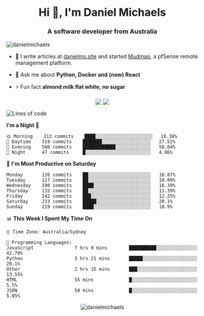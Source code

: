 <h1 align="center">Hi 👋, I'm Daniel Michaels</h1>
<h3 align="center">A software developer from Australia</h3>
<p align="left"> <img src="https://komarev.com/ghpvc/?username=danielmichaels" alt="danielmichaels" /> </p>

- 📝 I write articles at [danielms.site](https://danielms.site) and started [Mudmap](https://mudmap.io?ref=danielmichaels), a pfSense remote management platform.

- 💬 Ask me about **Python, Docker and (now) React**

- ⚡ Fun fact **almond milk flat white, no sugar**

<p align="center">
<a href="https://twitter.com/dansult" target="_blank"><img align="center" src="https://img.shields.io/badge/twitter-%231DA1F2.svg?&style=for-the-badge&logo=twitter&logoColor=white"></a>
<a href="https://linkedin.com/in/daniel-michaels" target="_blank"><img align="center" src="https://img.shields.io/badge/linkedin-%230077B5.svg?&style=for-the-badge&logo=linkedin&logoColor=white"></a>
</p>

<!--START_SECTION:waka-->
![Lines of code](https://img.shields.io/badge/From%20Hello%20World%20I%27ve%20Written-385852%20lines%20of%20code-blue)

**I'm a Night 🦉** 

```text
🌞 Morning    213 commits    ████░░░░░░░░░░░░░░░░░░░░░   18.38% 
🌆 Daytime    319 commits    ███████░░░░░░░░░░░░░░░░░░   27.52% 
🌃 Evening    580 commits    ████████████░░░░░░░░░░░░░   50.04% 
🌙 Night      47 commits     █░░░░░░░░░░░░░░░░░░░░░░░░   4.06%

```
📅 **I'm Most Productive on Saturday** 

```text
Monday       126 commits    ██░░░░░░░░░░░░░░░░░░░░░░░   10.87% 
Tuesday      117 commits    ██░░░░░░░░░░░░░░░░░░░░░░░   10.09% 
Wednesday    190 commits    ████░░░░░░░░░░░░░░░░░░░░░   16.39% 
Thursday     132 commits    ██░░░░░░░░░░░░░░░░░░░░░░░   11.39% 
Friday       142 commits    ███░░░░░░░░░░░░░░░░░░░░░░   12.25% 
Saturday     233 commits    █████░░░░░░░░░░░░░░░░░░░░   20.1% 
Sunday       219 commits    ████░░░░░░░░░░░░░░░░░░░░░   18.9%

```


📊 **This Week I Spent My Time On** 

```text
⌚︎ Time Zone: Australia/Sydney

💬 Programming Languages: 
JavaScript               7 hrs 9 mins        ██████████░░░░░░░░░░░░░░░   42.79% 
Python                   3 hrs 21 mins       █████░░░░░░░░░░░░░░░░░░░░   20.1% 
Other                    2 hrs 15 mins       ███░░░░░░░░░░░░░░░░░░░░░░   13.55% 
HTML                     55 mins             █░░░░░░░░░░░░░░░░░░░░░░░░   5.5% 
JSON                     50 mins             █░░░░░░░░░░░░░░░░░░░░░░░░   5.05%

```


<!--END_SECTION:waka-->

<p align="center"> <img src="https://github-readme-stats.vercel.app/api?username=danielmichaels&show_icons=true" alt="danielmichaels" /> </p>

